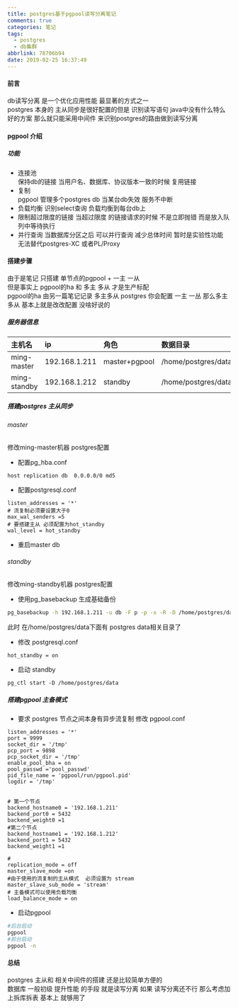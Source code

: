 ```yaml
---
title: postgres基于pgpool读写分离笔记
comments: true
categories: 笔记
tags:
  - postgres
  - db集群
abbrlink: 78706b94
date: 2019-02-25 16:37:49
---
```

####  前言
db读写分离 是一个优化应用性能 最显著的方式之一  
postgres 本身的 主从同步是很好配置的但是 识别读写语句 java中没有什么特么好的方案 那么就只能采用中间件 来识别postgres的路由做到读写分离 

#### pgpool 介绍
##### 功能
* 连接池    
保持db的链接 当用户名、数据库、协议版本一致的时候 复用链接  
* 复制   
pgpool 管理多个postgres db  当某台db失效 服务不中断 
* 负载均衡
识别select查询 负载均衡到每台db上 
* 限制超过限度的链接
当超过限度 的链接请求的时候 不是立即抛错 而是放入队列中等待执行  
* 并行查询 
当数据库分区之后 可以并行查询 减少总体时间  暂时是实验性功能 无法替代postgres-XC 或者PL/Proxy  
#### 搭建步骤
由于是笔记 只搭建 单节点的pgpool + 一主 一从      
但是事实上  pgpool的ha  和 多主 多从 才是生产标配  
pgpool的ha 由另一篇笔记记录 
多主多从  postgres  你会配置 一主 一丛 那么多主多从 基本上就是改改配置 没啥好说的  
##### 服务器信息

|主机名|ip|角色|数据目录|
|:----|:-|:---|:-----|
|ming-master|192.168.1.211|master+pgpool|/home/postgres/data|
|ming-standby|192.168.1.212|standby|/home/postgres/data|

##### 搭建postgres 主从同步
###### master
修改ming-master机器 postgres配置 
* 配置pg_hba.conf
```
host replication db  0.0.0.0/0 md5
```
* 配置postgresql.conf
```
listen_addresses = '*'
# 流复制必须要设置大于0 
max_wal_senders =5
# 要搭建主从 必须配置为hot_standby
wal_level = hot_standby
```
* 重启master db

###### standby
修改ming-standby机器 postgres配置 
* 使用pg_basebackup 生成基础备份
```bash
pg_basebackup -h 192.168.1.211 -u db -F p -p -x -R -D /home/postgres/data -l db_backup
```
此时 在/home/postgres/data下面有 postgres data相关目录了
* 修改 postgresql.conf
```
hot_standby = on
```
* 启动 standby
```
pg_ctl start -D /home/postgres/data 
```
##### 搭建pgpool  主备模式
* 要求 postgres 节点之间本身有异步流复制 
修改 pgpool.conf
```
listen_addresses = '*'
port = 9999
socket_dir = '/tmp'
pcp_port = 9898
pcp_socket_dir = '/tmp'
enable_pool_bha = on 
pool_passwd ='pool_passwd'
pid_file_name = 'pgpool/run/pgpool.pid'
logdir = '/tmp'


# 第一个节点  
backend_hostname0 = '192.168.1.211'
backend_port0 = 5432
backend_weight0 =1
#第二个节点
backend_hostname1 = '192.168.1.212'
backend_port1 = 5432
backend_weight1 =1

#
replication_mode = off
master_slave_mode =on 
#由于使用的流复制的主从模式  必须设置为 stream
master_slave_sub_mode = 'stream'
# 主备模式可以使用负载均衡  
load_balance_mode = on 
```
* 启动pgpool 
```bash
#后台启动
pgpool
#前台启动
pgpool -n 
```  

#### 总结
postgres 主从和 相关中间件的搭建 还是比较简单方便的  
数据库 一般初级 提升性能 的手段 就是读写分离 
如果 读写分离还不行 那么考虑加上拆库拆表 基本上 就够用了 

